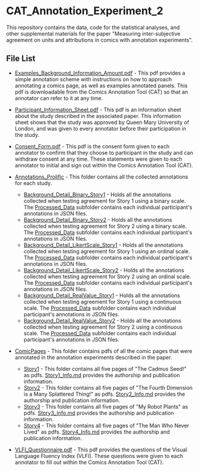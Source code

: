 # CAT_Annotation_Experiment_2

This repository contains the data, code for the statistical analyses, and other supplemental materials for the paper "Measuring inter-subjective agreement on units and attributions in comics with annotation experiments".

## File List


* [Examples_Background_Information_Amount.pdf](Examples_Background_Information_Amount.pdf) - This pdf provides a simple annotation scheme with instructions on how to approach annotating a comics page, as well as examples annotated panels. This pdf is downloadable from the Comics Annotation Tool (CAT) so that an annotator can refer to it at any time.

* [Participant_Information_Sheet.pdf](Participant_Information_Sheet.pdf) - This pdf is an information sheet about the study described in the associated paper. This information sheet shows that the study was approved by Queen Mary University of London, and was given to every annotator before their participation in the study.

* [Consent_Form.pdf](Consent_Form.pdf) - This pdf is the consent form given to each annotator to confirm that they choose to participant in the study and can withdraw consent at any time. These statements were given to each annotator to initial and sign out within the Comics Annotation Tool (CAT).

* [Annotations_Prolific](Annotations_Prolific) - This folder contains all the collected annotations for each study.
  
  * [Background_Detail_Binary_Story1](Background_Detail_Binary_Story1) - Holds all the annotations collected when testing agreement for Story 1 using a binary scale. The [Processed_Data](Processed_Data) subfolder contains each individual participant's annotations in JSON files. 
  * [Background_Detail_Binary_Story2](Background_Detail_Binary_Story2) - Holds all the annotations collected when testing agreement for Story 2 using a binary scale. The [Processed_Data](Processed_Data) subfolder contains each individual participant's annotations in JSON files.
  * [Background_Detail_LikertScale_Story1](Background_Detail_LikertScale_Story1) - Holds all the annotations collected when testing agreement for Story 1 using an ordinal scale. The [Processed_Data](Processed_Data) subfolder contains each individual participant's annotations in JSON files.
  * [Background_Detail_LikertScale_Story2](Background_Detail_LikertScale_Story2) - Holds all the annotations collected when testing agreement for Story 2 using an ordinal scale. The [Processed_Data](Processed_Data) subfolder contains each individual participant's annotations in JSON files.
  * [Background_Detail_RealValue_Story1](Background_Detail_RealValue_Story1) - Holds all the annotations collected when testing agreement for Story 1 using a continuous scale. The [Processed_Data](Processed_Data) subfolder contains each individual participant's annotations in JSON files.
  * [Background_Detail_RealValue_Story2](Background_Detail_RealValue_Story2) - Holds all the annotations collected when testing agreement for Story 2 using a continuous scale. The [Processed_Data](Processed_Data) subfolder contains each individual participant's annotations in JSON files.

* [ComicPages](ComicPages) - This folder contains pdfs of all the comic pages that were annotated in the annotation experiments described in the paper. 

  * [Story1](ComicPages/Story1) - This folder contains all five pages of "The Cadmus Seed!" as pdfs. [Story1_Info.md](ComicPages/Story1/Story1_Info.md) provides the authorship and publication information. 
  * [Story2](ComicPages/Story2) - This folder contains all five pages of "The Fourth Dimension is a Many Splattered Thing!" as pdfs. [Story2_Info.md](ComicPages/Story2/Story2_Info.md) provides the authorship and publication information.
  * [Story3](ComicPages/Story3) - This folder contains all five pages of "My Robot Plants" as pdfs. [Story3_Info.md](ComicPages/Story3/Story3_Info.md) provides the authorship and publication information.
  * [Story4](ComicPages/Story4) - This folder contains all five pages of "The Man Who Never Lived" as pdfs. [Story4_Info.md](ComicPages/Story4/Story4_Info.md) provides the authorship and publication information.

* [VLFI_Questionnaire.pdf](VLFI_Questionnaire.pdf) - This pdf provides the questions of the Visual Language Fluency Index (VLFI). These questions were given to each annotator to fill out within the Comics Annotation Tool (CAT).  





